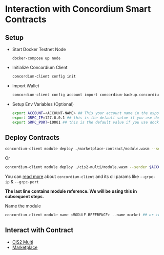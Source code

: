 # Interaction with Concordium Smart Contracts

## Setup

- Start Docker Testnet Node
  ```
  docker-compose up node
  ```

- Initialize Concordium Client
  ```bash
  concordium-client config init
  ```
- Import Wallet
  ```bash
  concordium-client config account import concordium-backup.concordiumwallet
  ```
- Setup Env Variables (Optional)
  ```bash
  export ACCOUNT=<ACCOUNT-NAME> ## This your account name in the exported wallet file
  export GRPC_IP=127.0.0.1 ## this is the default value if you use docker compose node
  export GRPC_PORT=10001 ## this is the default value if you use docker compose node
  ```

## Deploy Contracts

```bash
concordium-client module deploy ./marketplace-contract/module.wasm --sender $ACCOUNT --grpc-ip $GRPC_IP --grpc-port $GRPC_PORT
```

Or

```bash
concordium-client module deploy ./cis2-multi/module.wasm --sender $ACCOUNT --grpc-ip $GRPC_IP --grpc-port $GRPC_PORT
```

You can [read more](https://developer.concordium.software/en/mainnet/net/references/concordium-client.html#concordium-client) about `concordium-client` and its cli params like `--grpc-ip` & `--grpc-port`

**The last line contains module reference. We will be using this in subsequent steps.**

Name the module

```bash
concordium-client module name <MODULE-REFERENCE> --name market ## or token
```

## Interact with Contract

- [CIS2 Multi](./cis2-multi.README.md)
- [Marketplace](./marketplace-contract.README.md)
